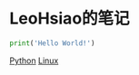 # LeoHsiao的笔记

```python
print('Hello World!')
```

[Python](docs/Python/index.md)
[Linux](docs/Linux/index.md)
